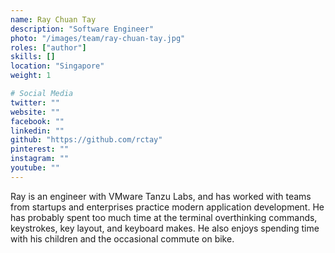 ```yaml
---
name: Ray Chuan Tay
description: "Software Engineer"
photo: "/images/team/ray-chuan-tay.jpg"
roles: ["author"]
skills: []
location: "Singapore"
weight: 1

# Social Media
twitter: ""
website: ""
facebook: ""
linkedin: ""
github: "https://github.com/rctay"
pinterest: ""
instagram: ""
youtube: ""
---
```


Ray is an engineer with VMware Tanzu Labs, and has worked with teams from startups and enterprises practice modern application development. He has probably spent too much time at the terminal overthinking commands, keystrokes, key layout, and keyboard makes. He also enjoys spending time with his children and the occasional commute on bike.
